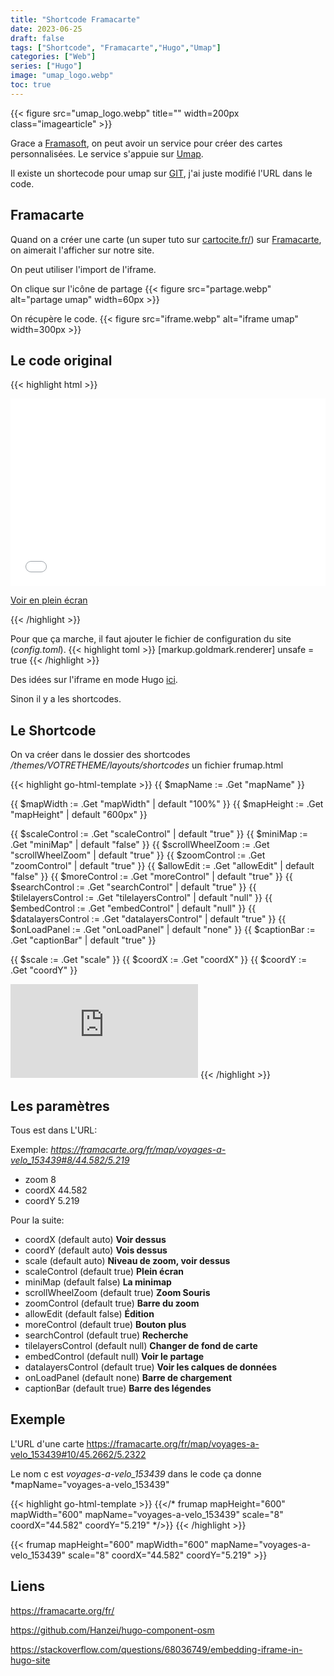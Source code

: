 ```yaml
---
title: "Shortcode Framacarte"
date: 2023-06-25
draft: false
tags: ["Shortcode", "Framacarte","Hugo","Umap"]
categories: ["Web"]
series: ["Hugo"]
image: "umap_logo.webp"
toc: true
---
```

{{< figure src="umap_logo.webp" title="" width=200px class="imagearticle" >}}

Grace a [Framasoft](https://framacarte.org/fr/), on peut avoir un service pour créer des cartes personnalisées. 
Le service s'appuie sur [Umap](https://github.com/umap-project/umap/).

Il existe un shortecode pour umap sur [GIT](https://github.com/Hanzei/hugo-component-osm), j'ai juste modifié l'URL dans le code.

## Framacarte
Quand on a créer une carte (un super tuto sur [cartocite.fr/](https://wiki.cartocite.fr/doku.php?id=umap:tutoriel_umap)) sur [Framacarte](https://framacarte.org/fr/), on aimerait l'afficher sur notre site.

On peut utiliser l'import de l'iframe.

On clique sur l'icône de partage {{< figure src="partage.webp" alt="partage umap" width=60px  >}}

On récupère le code.
{{< figure src="iframe.webp" alt="iframe umap" width=300px  >}}



## Le code original

{{< highlight html >}}
<iframe width="100%" height="300px" frameborder="0" allowfullscreen src="https//framacarte.org/fr/map/carte-de-france_154547?scaleControl=false&miniMap=false&scrollWheelZoom=false&zoomControl=true&allowEdit=false&moreControl=true&searchControl=null&tilelayersControl=null&embedControl=null&datalayersControl=true&onLoadPanel=undefined&captionBar=false"></iframe><p><a href="https//framacarte.org/fr/map/carte-de-france_154547">Voir en plein écran</a></p>
{{< /highlight >}}

Pour que ça marche, il faut ajouter le fichier de configuration du site (*config.toml*).
{{< highlight toml >}}
[markup.goldmark.renderer]
unsafe = true
{{< /highlight >}}

Des idées sur l'iframe en mode Hugo [ici](https://stackoverflow.com/questions/68036749/embedding-iframe-in-hugo-site).

Sinon il y a les shortcodes.

## Le Shortcode
On va créer dans le dossier des shortcodes */themes/VOTRETHEME/layouts/shortcodes* un fichier frumap.html

{{< highlight go-html-template >}}
{{ $mapName := .Get "mapName" }}

{{ $mapWidth := .Get "mapWidth" | default "100%" }}
{{ $mapHeight := .Get "mapHeight" | default "600px" }}

{{ $scaleControl := .Get "scaleControl" | default "true"  }}
{{ $miniMap := .Get "miniMap" | default "false" }}
{{ $scrollWheelZoom := .Get "scrollWheelZoom" | default "true" }}
{{ $zoomControl := .Get "zoomControl" | default "true" }}
{{ $allowEdit := .Get "allowEdit" | default "false" }}
{{ $moreControl := .Get "moreControl" | default "true" }}
{{ $searchControl := .Get "searchControl" | default "true" }}
{{ $tilelayersControl := .Get "tilelayersControl" | default "null" }}
{{ $embedControl := .Get "embedControl" | default "null" }}
{{ $datalayersControl := .Get "datalayersControl" | default "true" }}
{{ $onLoadPanel := .Get "onLoadPanel" | default "none" }}
{{ $captionBar := .Get "captionBar" | default "true" }}

{{ $scale := .Get "scale" }}
{{ $coordX := .Get "coordX" }}
{{ $coordY := .Get "coordY" }}

<iframe width="{{ $mapWidth }}" height="{{ $mapHeight }}" frameBorder="0" src="https://framacarte.org/fr/map/{{- $mapName -}}?scaleControl={{ $scaleControl }}&miniMap={{ $miniMap }}&scrollWheelZoom={{ $scrollWheelZoom }}&zoomControl={{ $zoomControl }}&allowEdit={{ $allowEdit }}&moreControl={{ $moreControl }}&searchControl={{ $searchControl }}&tilelayersControl={{ $tilelayersControl }}&embedControl={{ $embedControl }}&datalayersControl={{ $datalayersControl }}&onLoadPanel={{ $onLoadPanel }}&captionBar={{ $captionBar }}{{ with $scale}}#{{ . }}{{ end }}/{{ $coordX }}/{{ $coordY }}"></iframe>
{{< /highlight >}}

## Les paramètres
Tous est dans L'URL:

Exemple: *https://framacarte.org/fr/map/voyages-a-velo_153439#8/44.582/5.219* 

- zoom 8
- coordX 44.582
- coordY 5.219

Pour la suite:

 - coordX (default auto) **Voir dessus**
 - coordY (default auto) **Vois dessus**
 - scale (default auto) **Niveau de zoom, voir dessus**
 - scaleControl (default true) **Plein écran**
 - miniMap (default false)  **La minimap**
 - scrollWheelZoom (default true) **Zoom Souris**
 - zoomControl (default true)  **Barre du zoom**
 - allowEdit (default false) **Édition**
 -  moreControl (default true) **Bouton plus**
 - searchControl (default true) **Recherche**
 - tilelayersControl (default null) **Changer de fond de carte**
 - embedControl (default null) **Voir le partage**
 - datalayersControl (default true) **Voir les calques de données**
 - onLoadPanel (default none) **Barre de chargement**
 - captionBar (default true) **Barre des légendes**


## Exemple
L'URL d'une carte  https://framacarte.org/fr/map/voyages-a-velo_153439#10/45.2662/5.2322

Le nom c est *voyages-a-velo_153439* dans le code ça donne *mapName="voyages-a-velo_153439"

{{< highlight go-html-template >}}
{{</* frumap mapHeight="600" mapWidth="600" mapName="voyages-a-velo_153439" scale="8" coordX="44.582" coordY="5.219" */>}}
{{< /highlight >}}

{{< frumap mapHeight="600" mapWidth="600" mapName="voyages-a-velo_153439" scale="8" coordX="44.582" coordY="5.219" >}}

## Liens
https://framacarte.org/fr/

https://github.com/Hanzei/hugo-component-osm

https://stackoverflow.com/questions/68036749/embedding-iframe-in-hugo-site



